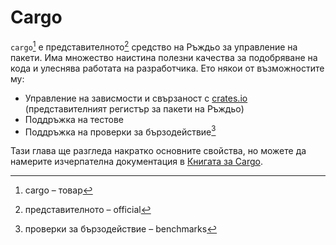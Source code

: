 # Cargo

`cargo`[^cargo] е представителното[^official] средство на Ръждьо за управление на пакети.
Има множество наистина полезни качества за подобряване на кода и улеснява
работата на разработчика. Ето някои от възможностите му:

- Управление на зависмости и свързаност с [crates.io](https://crates.io)
  (представителният регистър за пакети на Ръждьо)
- Поддръжка на тестове
- Поддръжка на проверки за бързодействие[^benchmarks]

Тази глава ще разгледа накратко основните свойства, но можете да намерите
изчерпателна документация в [Книгата за
Cargo](https://doc.rust-lang.org/cargo/).

[^cargo]: cargo – товар

[^official]: представителното – official

[^benchmarks]: проверки за бързодействие – benchmarks
